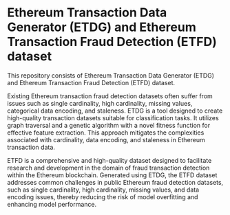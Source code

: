 # Ethereum Transaction Data Generator (ETDG) and Ethereum Transaction Fraud Detection (ETFD) dataset

This repository consists of Ethereum Transaction Data Generator (ETDG) and Ethereum Transaction Fraud Detection (ETFD) dataset. 

Existing Ethereum transaction fraud detection datasets often suffer from issues such as single cardinality, high cardinality, missing values, categorical data encoding, and staleness. ETDG is a tool designed to create high-quality transaction datasets suitable for classification tasks. It utilizes graph traversal and a genetic algorithm with a novel fitness function for effective feature extraction. This approach mitigates the complexities associated with cardinality, data encoding, and staleness in Ethereum transaction data.

ETFD is a comprehensive and high-quality dataset designed to facilitate research and development in the domain of fraud transaction detection within the Ethereum blockchain. Generated using ETDG, the ETFD dataset addresses common challenges in public Ethereum fraud detection datasets, such as single cardinality, high cardinality, missing values, and data encoding issues, thereby reducing the risk of model overfitting and enhancing model performance.
